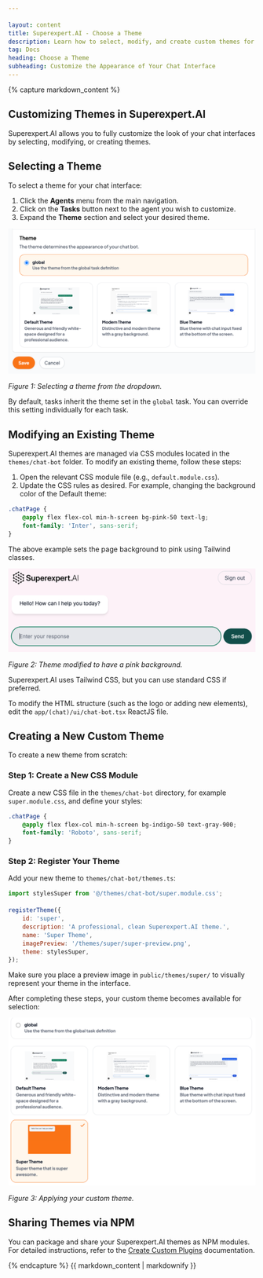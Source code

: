 ```yaml
---

layout: content
title: Superexpert.AI - Choose a Theme
description: Learn how to select, modify, and create custom themes for your Superexpert.AI chat interface.
tag: Docs
heading: Choose a Theme
subheading: Customize the Appearance of Your Chat Interface
---
```


<article>
{% capture markdown_content %}

# Customizing Themes in Superexpert.AI

Superexpert.AI allows you to fully customize the look of your chat interfaces by selecting, modifying, or creating themes.

## Selecting a Theme

To select a theme for your chat interface:

1. Click the **Agents** menu from the main navigation.
2. Click on the **Tasks** button next to the agent you wish to customize.
3. Expand the **Theme** section and select your desired theme.

![Choosing a Theme](choose-theme.png)

*Figure 1: Selecting a theme from the dropdown.*

By default, tasks inherit the theme set in the `global` task. You can override this setting individually for each task.

## Modifying an Existing Theme

Superexpert.AI themes are managed via CSS modules located in the `themes/chat-bot` folder. To modify an existing theme, follow these steps:

1. Open the relevant CSS module file (e.g., `default.module.css`).
2. Update the CSS rules as desired. For example, changing the background color of the Default theme:

```css
.chatPage {
    @apply flex flex-col min-h-screen bg-pink-50 text-lg;
    font-family: 'Inter', sans-serif;
}
```

The above example sets the page background to pink using Tailwind classes.

![Modified Theme Example](pink-theme.png)

*Figure 2: Theme modified to have a pink background.*

Superexpert.AI uses Tailwind CSS, but you can use standard CSS if preferred.

To modify the HTML structure (such as the logo or adding new elements), edit the `app/(chat)/ui/chat-bot.tsx` ReactJS file.

## Creating a New Custom Theme

To create a new theme from scratch:

### Step 1: Create a New CSS Module

Create a new CSS file in the `themes/chat-bot` directory, for example `super.module.css`, and define your styles:

```css
.chatPage {
    @apply flex flex-col min-h-screen bg-indigo-50 text-gray-900;
    font-family: 'Roboto', sans-serif;
}
```

### Step 2: Register Your Theme

Add your new theme to `themes/chat-bot/themes.ts`:

```js
import stylesSuper from '@/themes/chat-bot/super.module.css';

registerTheme({
    id: 'super',
    description: 'A professional, clean Superexpert.AI theme.',
    name: 'Super Theme',
    imagePreview: '/themes/super/super-preview.png',
    theme: stylesSuper,
});
```

Make sure you place a preview image in `public/themes/super/` to visually represent your theme in the interface.

After completing these steps, your custom theme becomes available for selection:

![Custom Theme Applied](custom-theme.png)

*Figure 3: Applying your custom theme.*

## Sharing Themes via NPM

You can package and share your Superexpert.AI themes as NPM modules. For detailed instructions, refer to the [Create Custom Plugins](/docs/create-custom-plugins) documentation.

{% endcapture %}
{{ markdown_content | markdownify }}

</article>